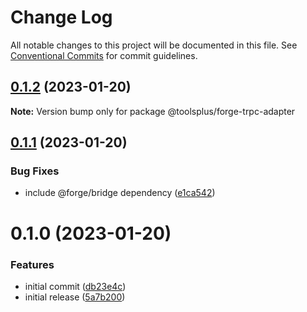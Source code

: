 # Change Log

All notable changes to this project will be documented in this file.
See [Conventional Commits](https://conventionalcommits.org) for commit guidelines.

## [0.1.2](https://github.com/toolsplus/forge-trpc/compare/v0.1.1...v0.1.2) (2023-01-20)

**Note:** Version bump only for package @toolsplus/forge-trpc-adapter

## [0.1.1](https://github.com/toolsplus/forge-trpc/compare/v0.1.0...v0.1.1) (2023-01-20)

### Bug Fixes

- include @forge/bridge dependency ([e1ca542](https://github.com/toolsplus/forge-trpc/commit/e1ca54292af168268de921908ca64d116ed96803))

# 0.1.0 (2023-01-20)

### Features

- initial commit ([db23e4c](https://github.com/toolsplus/forge-trpc/commit/db23e4c99063b327e2daa62c4f814cb48cdfac8c))
- initial release ([5a7b200](https://github.com/toolsplus/forge-trpc/commit/5a7b20049bb73aecae58d37fbf309d397287ff06))

